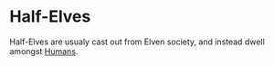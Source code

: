 # Half-Elves

Half-Elves are usualy cast out from Elven society, and instead dwell amongst [Humans](humans.md).